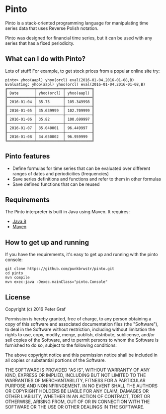 # Pinto

Pinto is a stack-oriented programming language for manipulating time series
data that uses Reverse Polish notation.

Pinto was designed for financial time series, but it can be used with any
series that has a fixed periodicity.

## What can I do with Pinto?

Lots of stuff!  For example, to get stock prices from a popular online site try:

```
pinto> yhoo(aapl) yhoo(orcl) eval(2016-01-04,2016-01-08,B)
Evaluating: yhoo(aapl) yhoo(orcl) eval(2016-01-04,2016-01-08,B)
╔════════════╤════════════╤════════════╗
║ Date       │ yhoo(orcl) │ yhoo(aapl) ║
╠════════════╪════════════╪════════════╣
║ 2016-01-04 │ 35.75      │ 105.349998 ║
╟────────────┼────────────┼────────────╢
║ 2016-01-05 │ 35.639999  │ 102.709999 ║
╟────────────┼────────────┼────────────╢
║ 2016-01-06 │ 35.82      │ 100.699997 ║
╟────────────┼────────────┼────────────╢
║ 2016-01-07 │ 35.040001  │ 96.449997  ║
╟────────────┼────────────┼────────────╢
║ 2016-01-08 │ 34.650002  │ 96.959999  ║
╚════════════╧════════════╧════════════╝
```


## Pinto features

 - Define formulas for time series that can be evaluated over different ranges of dates and periodicities (frequencies)
 - Save series definitions and functions and refer to them in other formulas
 - Save defined functions that can be reused



## Requirements

The Pinto interpreter is built in Java using Maven. It requires:

 - [Java 8](https://java.com/download)
 - [Maven](https://maven.apache.org/download.cgi)


## How to get up and running

If you have the requirements, it's easy to get up and running with the pinto console:


```
git clone https://github.com/punkbrwstr/pinto.git
cd pinto
mvn compile
mvn exec:java -Dexec.mainClass="pinto.Console"
```



## License

Copyright (c) 2016 Peter Graf

Permission is hereby granted, free of charge, to any person
obtaining a copy of this software and associated documentation
files (the "Software"), to deal in the Software without
restriction, including without limitation the rights to use,
copy, modify, merge, publish, distribute, sublicense, and/or sell
copies of the Software, and to permit persons to whom the
Software is furnished to do so, subject to the following
conditions:

The above copyright notice and this permission notice shall be
included in all copies or substantial portions of the Software.

THE SOFTWARE IS PROVIDED "AS IS", WITHOUT WARRANTY OF ANY KIND,
EXPRESS OR IMPLIED, INCLUDING BUT NOT LIMITED TO THE WARRANTIES
OF MERCHANTABILITY, FITNESS FOR A PARTICULAR PURPOSE AND
NONINFRINGEMENT. IN NO EVENT SHALL THE AUTHORS OR COPYRIGHT
HOLDERS BE LIABLE FOR ANY CLAIM, DAMAGES OR OTHER LIABILITY,
WHETHER IN AN ACTION OF CONTRACT, TORT OR OTHERWISE, ARISING
FROM, OUT OF OR IN CONNECTION WITH THE SOFTWARE OR THE USE OR
OTHER DEALINGS IN THE SOFTWARE.
